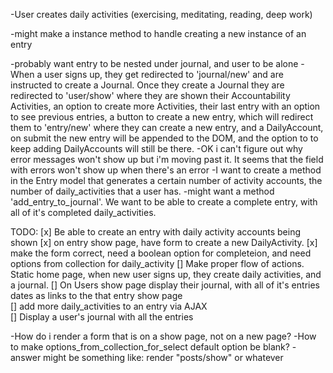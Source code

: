 <!-- -User
  -name
  -email
  -password
  -has a journal
  -has many activities
  -has many entries through journal

-Journal
  -name
  -belongs to a user
  -has many entires -->

<!-- -Entry
  -belongs to a user through journal -->
  <!-- -has many activities through users...
  -completed, dependent on activities
  -duration, dependent on activities
  -notes -->


<!-- -Activity
  -name
  -daily goal for activity
  -belongs to a user
  -belongs to entry through user -->

-User creates daily activities (exercising, meditating, reading, deep work)
<!-- -Journal has many entries.
-Entries comment daily on individual users activities. completed or not, how long doing activity, notes on that days activity.
-I'm thinking I need a journal that has a name.
-Then entries that belong to a journal. But the entries are just checkmarks on preexisting things that the user has set up.
-So i would want a user to sign up, be asked what daily activities they want to be held accountable for. that would create a users daily_activities.
-A daily_activity model would have a name, boolean of true or false for that day, and a notes
-How would you then regenerate a individual users daily_activities.
-Maybe it would just be part of the user model...
-A user creates their own daily_activities, daily_activities have a name and description. A user has a journal. A journal has many entries. An entry is a checkbox for each of the current user's daily activities, and for how long, and any additional notes. -->
-might make a instance method to handle creating a new instance of an entry
<!-- -Have a model for Events. A user creates their events, it has a name, duration.
-A user creates their Event. An event has a name. An Event has many entries. An Entry has name which is event_name_entry, a duration, date, and a note, and belongs to one Journal and one User. A Journal has belongs to a User, and has a name, and has many entries. -->

<!-- -"rails g model Journal user:references name" (creates association, creates index, helps with queries, best for inner joins)
-dependent: :destroy -->
-probably want entry to be nested under journal, and user to be alone
-When a user signs up, they get redirected to 'journal/new' and are instructed to create a Journal. Once they create a Journal they are redirected to 'user/show' where they are shown their Accountability Activities, an option to create more Activities, their last entry with an option to see previous entries, a button to create a new entry, which will redirect them to 'entry/new' where they can create a new entry, and a DailyAccount, on submit the new entry will be appended to the DOM, and the option to to keep adding DailyAccounts will still be there.
-OK i can't figure out why error messages won't show up but i'm moving past it. It seems that the field with errors won't show up when there's an error
-I want to create a method in the Entry model that generates a certain number of activity accounts, the number of daily_activities that a user has.
-might want a method 'add_entry_to_journal'. We want to be able to create a complete entry, with all of it's completed daily_activities.

TODO:
[x] Be able to create an entry with daily activity accounts being shown
[x] on entry show page, have form to create a new DailyActivity.
    [x] make the form correct, need a boolean option for completeion, and need options from collection for daily_activity
[] Make proper flow of actions. Static home page, when new user signs up, they create daily activities, and a journal.
[] On Users show page display their journal, with all of it's entries dates as links to the that entry show page    
[] add more daily_activities to an entry via AJAX  
[] Display a user's journal with all the entries


-How do i render a form that is on a show page, not on a new page?
-How to make options_from_collection_for_select default option be blank?
  -answer might be something like: render "posts/show" or whatever
